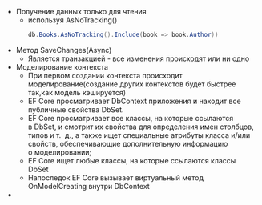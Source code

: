 
- Получение данных только для чтения
	- используя AsNoTracking() 
		```cs
		db.Books.AsNoTracking().Include(book => book.Author))
		```
- Метод SaveChanges(Async)
	- Является транзакцией - все изменения происходят или ни одно
- Моделирование контекста 
	- При первом создании контекста происходит моделирование(создание других контекстов будет быстрее так,как модель кэшируется)
	-  EF Core просматривает DbContext приложения и находит все публичные свойства DbSet.
	-  EF Core просматривает все классы, на которые ссылаются в DbSet, и смотрит их свойства для определения имен столбцов, типов и т.  д., а также ищет специальные атрибуты класса и/или свойств, обеспечивающие дополнительную информацию о моделировании;
	- EF Core ищет любые классы, на которые ссылаются классы DbSet
	- Напоследок EF Core вызывает виртуальный метод OnModelCreating внутри DbContext
- 